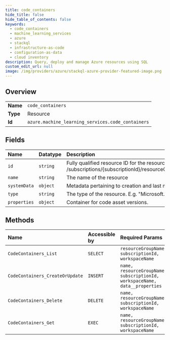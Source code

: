 ```yaml
---
title: code_containers
hide_title: false
hide_table_of_contents: false
keywords:
  - code_containers
  - machine_learning_services
  - azure    
  - stackql
  - infrastructure-as-code
  - configuration-as-data
  - cloud inventory
description: Query, deploy and manage Azure resources using SQL
custom_edit_url: null
image: /img/providers/azure/stackql-azure-provider-featured-image.png
---
```

  
    

## Overview
<table><tbody>
<tr><td><b>Name</b></td><td><code>code_containers</code></td></tr>
<tr><td><b>Type</b></td><td>Resource</td></tr>
<tr><td><b>Id</b></td><td><code>azure.machine_learning_services.code_containers</code></td></tr>
</tbody></table>

## Fields
| Name | Datatype | Description |
|:-----|:---------|:------------|
| `id` | `string` | Fully qualified resource ID for the resource. Ex - /subscriptions/&#123;subscriptionId&#125;/resourceGroups/&#123;resourceGroupName&#125;/providers/&#123;resourceProviderNamespace&#125;/&#123;resourceType&#125;/&#123;resourceName&#125; |
| `name` | `string` | The name of the resource |
| `systemData` | `object` | Metadata pertaining to creation and last modification of the resource. |
| `type` | `string` | The type of the resource. E.g. "Microsoft.Compute/virtualMachines" or "Microsoft.Storage/storageAccounts" |
| `properties` | `object` | Container for code asset versions. |
## Methods
| Name | Accessible by | Required Params |
|:-----|:--------------|:----------------|
| `CodeContainers_List` | `SELECT` | `resourceGroupName, subscriptionId, workspaceName` |
| `CodeContainers_CreateOrUpdate` | `INSERT` | `name, resourceGroupName, subscriptionId, workspaceName, data__properties` |
| `CodeContainers_Delete` | `DELETE` | `name, resourceGroupName, subscriptionId, workspaceName` |
| `CodeContainers_Get` | `EXEC` | `name, resourceGroupName, subscriptionId, workspaceName` |

